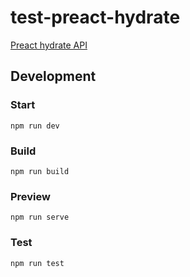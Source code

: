 # test-preact-hydrate

[Preact hydrate API](https://preactjs.com/guide/v10/api-reference/#hydrate)

## Development

### Start

```
npm run dev
```

### Build

```
npm run build
```

### Preview

```
npm run serve
```

### Test

```
npm run test
```
